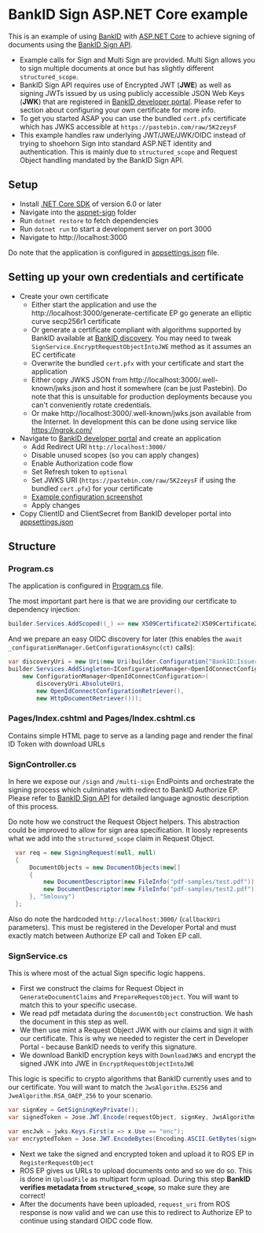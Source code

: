 # BankID Sign ASP.NET Core example

This is an example of using [BankID](https://developer.bankid.cz/) with [ASP.NET Core](https://docs.microsoft.com/en-us/aspnet/core/introduction-to-aspnet-core?view=aspnetcore-6.0) to achieve signing of documents using the [BankID Sign API](https://developer.bankid.cz/docs/authorization_sep).

- Example calls for Sign and Multi Sign are provided. Multi Sign allows you to sign multiple documents at once but has slightly different `structured_scope`.
- BankID Sign API requires use of Encrypted JWT (**JWE**) as well as signing JWTs issued by us using publicly accessible JSON Web Keys (**JWK**) that are registered in [BankID developer portal](https://developer.bankid.cz/). Please refer to section about configuring your own certificate for more info.
- To get you started ASAP you can use the bundled `cert.pfx` certificate which has JWKS accessible at `https://pastebin.com/raw/5K2zeysF`
- This example handles raw underlying JWT/JWE/JWK/OIDC instead of trying to shoehorn Sign into standard ASP.NET identity and authentication. This is mainly due to `structured_scope` and Request Object handling mandated by the BankID Sign API.

## Setup

- Install [.NET Core SDK](https://dotnet.microsoft.com/download) of version 6.0 or later
- Navigate into the [aspnet-sign](/aspnet-sign) folder
- Run `dotnet restore` to fetch dependencies
- Run `dotnet run` to start a development server on port 3000
- Navigate to http://localhost:3000

Do note that the application is configured in [appsettings.json](/aspnet/appsettings.json) file.

## Setting up your own credentials and certificate

- Create your own certificate
  - Either start the application and use the http://localhost:3000/generate-certificate EP go generate an elliptic curve secp256r1 certificate
  - Or generate a certificate compliant with algorithms supported by BankID available at [BankID discovery](https://oidc.sandbox.bankid.cz/.well-known/openid-configuration). You may need to tweak `SignService.EncryptRequestObjectIntoJWE` method as it assumes an EC certificate
  - Overwrite the bundled `cert.pfx` with your certificate and start the application
  - Either copy JWKS JSON from http://localhost:3000/.well-known/jwks.json and host it somewhere (can be just Pastebin). Do note that this is unsuitable for production deployments because you can't conveniently rotate credentials.
  - Or make http://localhost:3000/.well-known/jwks.json available from the Internet. In development this can be done using service like https://ngrok.com/
- Navigate to [BankID developer portal](https://developer.bankid.cz/) and create an application
  - Add Redirect URI `http://localhost:3000/`
  - Disable unused scopes (so you can apply changes)
  - Enable Authorization code flow
  - Set Refresh token to `optional`
  - Set JWKS URI (`https://pastebin.com/raw/5K2zeysF` if using the bundled `cert.pfx`) for your certificate
  - [Example configuration screenshot](/aspnet-sign/docs/devportal-settings.png)
  - Apply changes
- Copy ClientID and ClientSecret from BankID developer portal into [appsettings.json](/aspnet/appsettings.json)

## Structure

### Program.cs

The application is configured in [Program.cs](Program.cs) file.

The most important part here is that we are providing our certificate to dependency injection:

```csharp
builder.Services.AddScoped((_) => new X509Certificate2(X509Certificate2.CreateFromCertFile("cert.pfx")));
```

And we prepare an easy OIDC discovery for later (this enables the `await _configurationManager.GetConfigurationAsync(ct)` calls):

```csharp
var discoveryUri = new Uri(new Uri(builder.Configuration["BankID:Issuer"]), "/.well-known/openid-configuration");
builder.Services.AddSingleton<IConfigurationManager<OpenIdConnectConfiguration>>(svc =>
    new ConfigurationManager<OpenIdConnectConfiguration>(
        discoveryUri.AbsoluteUri,
        new OpenIdConnectConfigurationRetriever(),
        new HttpDocumentRetriever()));
```

### Pages/Index.cshtml and Pages/Index.cshtml.cs

Contains simple HTML page to serve as a landing page and render the final ID Token with download URLs

### SignController.cs

In here we expose our `/sign` and `/multi-sign` EndPoints and orchestrate the signing process which culminates with redirect to BankID Authorize EP. Please refer to [BankID Sign API](https://developer.bankid.cz/docs/authorization_sep) for detailed language agnostic description of this process.

Do note how we construct the Request Object helpers. This abstraction could be improved to allow for sign area specification. It loosly represents what we add into the `structured_scope` claim in Request Object.

```csharp
  var req = new SigningRequest(null, null)
  {
      DocumentObjects = new DocumentObjects(new[]
      {
          new DocumentDescriptor(new FileInfo("pdf-samples/test.pdf")),
          new DocumentDescriptor(new FileInfo("pdf-samples/test2.pdf")),
      }, "Smlouvy")
  };
```

Also do note the hardcoded `http://localhost:3000/` (`callbackUri` parameters). This must be registered in the Developer Portal and must exactly match between Authorize EP call and Token EP call.

### SignService.cs

This is where most of the actual Sign specific logic happens.

- First we construct the claims for Request Object in `GenerateDocumentClaims` and `PrepareRequestObject`. You will want to match this to your specific usecase.
- We read pdf metadata during the `documentObject` construction. We hash the document in this step as well.
- We then use mint a Request Object JWK with our claims and sign it with our certificate. This is why we needed to register the cert in Developer Portal - because BankID needs to verify this signature.
- We download BankID encryption keys with `DownloadJWKS` and encrypt the signed JWK into JWE in `EncryptRequestObjectIntoJWE`

This logic is specific to crypto algorithms that BankID currently uses and to our certificate. You will want to match the `JwsAlgorithm.ES256` and `JweAlgorithm.RSA_OAEP_256` to your scenario.

```csharp
var signKey = GetSigningKeyPrivate();
var signedToken = Jose.JWT.Encode(requestObject, signKey, JwsAlgorithm.ES256);

var encJwk = jwks.Keys.First(x => x.Use == "enc");
var encryptedToken = Jose.JWT.EncodeBytes(Encoding.ASCII.GetBytes(signedToken), encJwk, JweAlgorithm.RSA_OAEP_256, JweEncryption.A256GCM);
```

- Next we take the signed and encrypted token and upload it to ROS EP in `RegisterRequestObject`
- ROS EP gives us URLs to upload documents onto and so we do so. This is done in `UploadFile` as multipart form upload. During this step **BankID verifies metadata from `structured_scope`**, so make sure they are correct!
- After the documents have been uploaded, `request_uri` from ROS response is now valid and we can use this to redirect to Authorize EP to continue using standard OIDC code flow.
